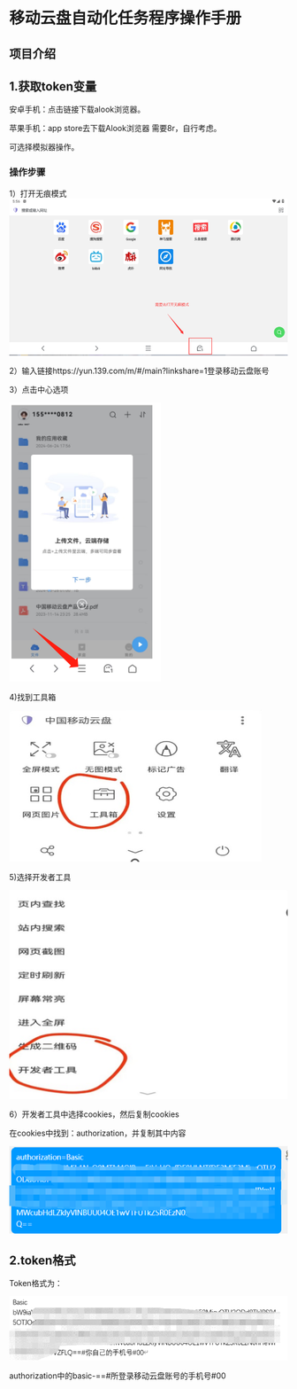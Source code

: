 # 移动云盘自动化任务程序操作手册

## 项目介绍



## 1.获取token变量

安卓手机：点击链接下载alook浏览器。

苹果手机：app store去下载Alook浏览器 需要8r，自行考虑。

可选择模拟器操作。

### 操作步骤

1）打开无痕模式![](image/1.png)

2）输入链接https://yun.139.com/m/#/main?linkshare=1登录移动云盘账号

3）点击中心选项

![](image/2.png)

4)找到工具箱

![](image/3.png)

5)选择开发者工具

![](image/4.png)

6）开发者工具中选择cookies，然后复制cookies

在cookies中找到：authorization，并复制其中内容

![](image/5.png)

## 2.token格式

Token格式为：

![](image/6.png)

authorization中的basic-==#所登录移动云盘账号的手机号#00
